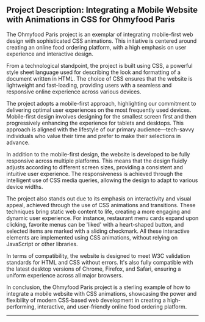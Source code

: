 ## Project Description: Integrating a Mobile Website with Animations in CSS for Ohmyfood Paris

The Ohmyfood Paris project is an exemplar of integrating mobile-first web design with sophisticated CSS animations. This initiative is centered around creating an online food ordering platform, with a high emphasis on user experience and interactive design.

From a technological standpoint, the project is built using CSS, a powerful style sheet language used for describing the look and formatting of a document written in HTML. The choice of CSS ensures that the website is lightweight and fast-loading, providing users with a seamless and responsive online experience across various devices.

The project adopts a mobile-first approach, highlighting our commitment to delivering optimal user experiences on the most frequently used devices. Mobile-first design involves designing for the smallest screen first and then progressively enhancing the experience for tablets and desktops. This approach is aligned with the lifestyle of our primary audience—tech-savvy individuals who value their time and prefer to make their selections in advance.

In addition to the mobile-first design, the website is developed to be fully responsive across multiple platforms. This means that the design fluidly adjusts according to different screen sizes, providing a consistent and intuitive user experience. The responsiveness is achieved through the intelligent use of CSS media queries, allowing the design to adapt to various device widths.

The project also stands out due to its emphasis on interactivity and visual appeal, achieved through the use of CSS animations and transitions. These techniques bring static web content to life, creating a more engaging and dynamic user experience. For instance, restaurant menu cards expand upon clicking, favorite menus can be 'liked' with a heart-shaped button, and selected items are marked with a sliding checkmark. All these interactive elements are implemented using CSS animations, without relying on JavaScript or other libraries.

In terms of compatibility, the website is designed to meet W3C validation standards for HTML and CSS without errors. It's also fully compatible with the latest desktop versions of Chrome, Firefox, and Safari, ensuring a uniform experience across all major browsers.

In conclusion, the Ohmyfood Paris project is a sterling example of how to integrate a mobile website with CSS animations, showcasing the power and flexibility of modern CSS-based web development in creating a high-performing, interactive, and user-friendly online food ordering platform.

---
